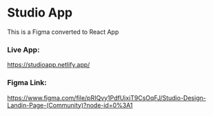 # Studio App

This is a Figma converted to React App

### Live App:
https://studioapp.netlify.app/

### Figma Link: 
https://www.figma.com/file/pRIQvy1PdfUjxjT9CsOqFJ/Studio-Design-Landin-Page-(Community)?node-id=0%3A1
